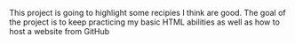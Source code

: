 This project is going to highlight some recipies I think are good. The goal of the project is to keep practicing my basic HTML abilities as well as how to host a website from GitHub